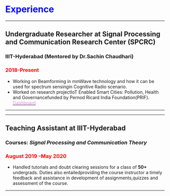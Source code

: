 # <span style="color:Blue;">Experience</span>
---
## Undergraduate Researcher at Signal Processing and Communication Research Center (SPCRC)
### IIIT-Hyderabad (Mentored by Dr.Sachin Chaudhari)
### <span style="color:red; font-size:16px">2018-Present </span> 
* Working on Beamforming in mmWave technology and how it can be used for spectrum sensingin Cognitive Radio scenario.
* Worked on research projectIoT Enabled Smart Cities: Pollution, Health and Governancefunded by Pernod Ricard India Foundation(PRIF). [<span style="color:Violet;">Dashboard</span>](https://spcrc.iiit.ac.in/air/) 
---

---
## Teaching Assistant at IIIT-Hyderabad
### Courses: *Signal Processing and Communication Theory*
### <span style="color:red;">August 2019 -May 2020</span>

* Handled tutorials and doubt clearing sessions for a class of **50+** undergrads. Duties also entailedproviding the course instructor a timely feedback and assistance in development of assignments,quizzes and assessment of the course.
---
